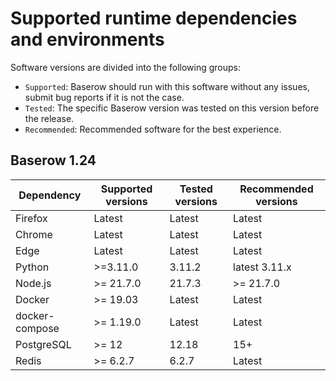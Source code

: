 # Supported runtime dependencies and environments

Software versions are divided into the following groups:

* `Supported`: Baserow should run with this software without any issues, submit bug
  reports if it is not the case.
* `Tested`: The specific Baserow version was tested on this version 
  before the release.
* `Recommended`: Recommended software for the best experience.  

## Baserow 1.24


| Dependency     | Supported versions | Tested versions | Recommended versions | 
|----------------|--------------------|-----------------|----------------------|
| Firefox        | Latest             | Latest          | Latest               |
| Chrome         | Latest             | Latest          | Latest               |
| Edge           | Latest             | Latest          | Latest               |
| Python         | >=3.11.0           | 3.11.2          | latest 3.11.x        |
| Node.js        | >= 21.7.0          | 21.7.3          | >= 21.7.0            |
| Docker         | >= 19.03           | Latest          | Latest               |
| docker-compose | >= 1.19.0          | Latest          | Latest               |
| PostgreSQL     | >= 12              | 12.18           | 15+                  |
| Redis          | >= 6.2.7           | 6.2.7           | Latest               |

